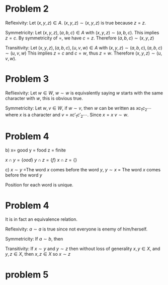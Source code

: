 # Problem 2

Reflexivity:
Let $(x, y, z)\in A$. $(x, y, z)\sim(x,y,z)$ is true because $z = z$.

Symmetricity: Let $(x, y, z), (a,b,c)\in A$ with $(x,y,z)\sim (a,b,c)$. This implies $z =c$. By symmetricity of $=$, we have $c = z$. Therefore $(a,b,c)\sim (x,y,z)$

Transitivity: Let $(x, y, z), (a,b,c), (u,v,w)\in A$ with $(x, y, z)\sim (a,b,c), (a,b,c)\sim (u,v,w)$
This implies $z=c$ and $c=w$, thus $z=w$. Therefore $(x,y,z)\sim (u,v,w)$.

# Problem 3

Refliexivity:
Let $w \in W$, $w \sim w$ is equivalently saying $w$ starts with the same character with $w$, this is obvious true.

Symmetricity:
Let $w, v\in W$, if $w\sim v$, then $w$ can be written as $xc_1c_2\cdots$ where $x$ is a character and $v = xc'_1c'_2\cdots$. Since $x = x$ $v\sim w$.

# Problem 4

b) x= good y = food z = finite 

$x\cap y = \{ood\}$ $y\cap z=\{f\}$ $x\cap z=\{\}$

c) $x\sim y$ =The word $x$ comes before the word $y$, $y\sim x$ = The word $x$ comes before the word $y$ 

Position for each word is unique.

# Problem 4

It is in fact an equivalence relation.

Reflexivity:
$a\sim a$ is true since not everyone is enemy of him/herself.

Symmetricity:
If $a\sim b$, then 


Transitivity: If $x\sim y$ and $y\sim z$ then without loss of generality $x, y\in X$, and $y, z\in X$, then $x, z\in X$ so $x\sim z$

# problem 5

